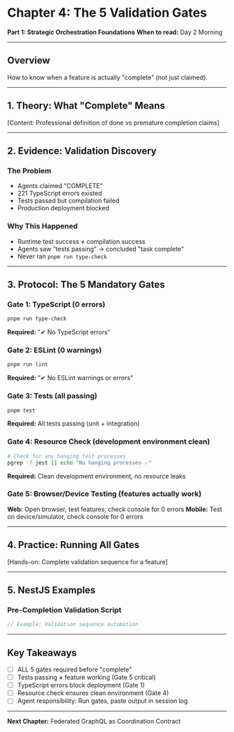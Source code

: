 # Chapter 4: The 5 Validation Gates

**Part 1: Strategic Orchestration Foundations**
**When to read:** Day 2 Morning

---

## Overview

How to know when a feature is actually "complete" (not just claimed).

---

## 1. Theory: What "Complete" Means

[Content: Professional definition of done vs premature completion claims]

---

## 2. Evidence: Validation Discovery

### The Problem
- Agents claimed "COMPLETE"
- 221 TypeScript errors existed
- Tests passed but compilation failed
- Production deployment blocked

### Why This Happened
- Runtime test success ≠ compilation success
- Agents saw "tests passing" → concluded "task complete"
- Never ran `pnpm run type-check`

---

## 3. Protocol: The 5 Mandatory Gates

### Gate 1: TypeScript (0 errors)
```bash
pnpm run type-check
```
**Required:** "✔ No TypeScript errors"

### Gate 2: ESLint (0 warnings)
```bash
pnpm run lint
```
**Required:** "✔ No ESLint warnings or errors"

### Gate 3: Tests (all passing)
```bash
pnpm test
```
**Required:** All tests passing (unit + integration)

### Gate 4: Resource Check (development environment clean)
```bash
# Check for any hanging test processes
pgrep -f jest || echo "No hanging processes ✅"
```
**Required:** Clean development environment, no resource leaks

### Gate 5: Browser/Device Testing (features actually work)
**Web:** Open browser, test features, check console for 0 errors
**Mobile:** Test on device/simulator, check console for 0 errors

---

## 4. Practice: Running All Gates

[Hands-on: Complete validation sequence for a feature]

---

## 5. NestJS Examples

### Pre-Completion Validation Script
```typescript
// Example: Validation sequence automation
```

---

## Key Takeaways

- [ ] ALL 5 gates required before "complete"
- [ ] Tests passing ≠ feature working (Gate 5 critical)
- [ ] TypeScript errors block deployment (Gate 1)
- [ ] Resource check ensures clean environment (Gate 4)
- [ ] Agent responsibility: Run gates, paste output in session log

---

**Next Chapter:** Federated GraphQL as Coordination Contract
